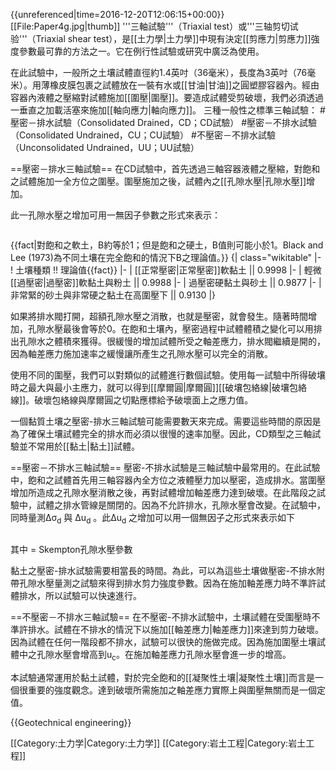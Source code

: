 {{unreferenced|time=2016-12-20T12:06:15+00:00}}
[[File:Paper4g.jpg|thumb]]
'''三軸試驗'''（Triaxial test）或'''三轴剪切试验'''（Triaxial shear test），是[[土力學|土力學]]中現有決定[[剪應力|剪應力]]強度參數最可靠的方法之一。它在例行性試驗或研究中廣泛為使用。

在此試驗中，一般所之土壤試體直徑約1.4英吋（36毫米），長度為3英吋（76毫米）。用薄橡皮膜包裹之試體放在一裝有水或[[甘油|甘油]]之圓塑膠容器內。經由容器內液體之壓縮對試體施加[[圍壓|圍壓]]。要造成試體受剪破壞，我們必須透過一垂直之加載活塞來施加[[軸向應力|軸向應力]]。
三種一般性之標準三軸試驗：
#壓密－排水試驗（Consolidated Drained，CD；CD試驗）
#壓密－不排水試驗（Consolidated Undrained，CU；CU試驗）
#不壓密－不排水試驗（Unconsolidated Undrained，UU；UU試驗）

==壓密－排水三軸試驗==
在CD試驗中，首先透過三軸容器液體之壓縮，對飽和之試體施加一全方位之圍壓。圍壓施加之後，試體內之[[孔隙水壓|孔隙水壓]]增加。

此一孔隙水壓之增加可用一無因子參數之形式來表示：

<math>B=\frac{u_c}{\sigma_3}</math>

{{fact|對飽和之軟土，B約等於1；但是飽和之硬土，B值則可能小於1。Black and Lee (1973)為不同土壤在完全飽和的情況下B之理論值。}}
{| class="wikitable"
|-
! 土壤種類 !! 理論值{{fact}}
|-
| [[正常壓密|正常壓密]]軟黏土 || 0.9998
|-
| 輕微[[過壓密|過壓密]]軟黏土與粉土 || 0.9988
|-
| 過壓密硬黏土與砂土 || 0.9877
|-
| 非常緊的砂土與非常硬之黏土在高圍壓下 || 0.9130
|}

如果將排水閥打開，超額孔隙水壓之消散，也就是壓密，就會發生。隨著時間增加，孔隙水壓最後會等於0。在飽和土壤內，壓密過程中試體體積之變化可以用排出孔隙水之體積來獲得。很緩慢的增加試體所受之軸差應力，排水閥繼續是開的，因為軸差應力施加速率之緩慢讓所產生之孔隙水壓可以完全的消散。

使用不同的圍壓，我們可以對類似的試體進行數個試驗。使用每一試驗中所得破壤時之最大與最小主應力，就可以得到[[摩爾圓|摩爾圓]][[破壤包絡線|破壤包絡線]]。破壞包絡線與摩爾圓之切點應標給予破壞面上之應力值。

一個黏質土壤之壓密-排水三軸試驗可能需要數天來完成。需要這些時間的原因是為了確保土壤試體完全的排水而必須以很慢的速率加壓。因此，CD類型之三軸試驗並不常用於[[黏土|黏土]]試體。

==壓密－不排水三軸試驗==
壓密-不排水試驗是三軸試驗中最常用的。在此試驗中，飽和之試體首先用三軸容器內全方位之液體壓力加以壓密，造成排水。當圍壓增加所造成之孔隙水壓消散之後，再對試體增加軸差應力達到破壞。在此階段之試驗中，試體之排水管線是關閉的。因為不允許排水，孔隙水壓會改變。在試驗中，同時量測Δσ<sub>d</sub> 與 Δu<sub>d</sub> 。此Δu<sub>d</sub> 之增加可以用一個無因子之形式來表示如下

<math> \overline{ A } = \frac{\Delta u_d}{\Delta \sigma_d} </math>

其中<math>\begin{smallmatrix}\overline{ A }\end{smallmatrix}</math> = Skempton孔隙水壓參數

黏土之壓密-排水試驗需要相當長的時間。為此，可以為這些土壤做壓密-不排水附帶孔隙水壓量測之試驗來得到排水剪力強度參數。因為在施加軸差應力時不準許試體排水，所以試驗可以快速進行。

==不壓密－不排水三軸試驗==
在不壓密-不排水試驗中，土壤試體在受圍壓時不準許排水。試體在不排水的情況下以施加[[軸差應力|軸差應力]]來達到剪力破壞。因為試體在任何一階段都不排水，試驗可以很快的施做完成。因為施加圍壓土壤試體中之孔隙水壓會增高到u<sub>c</sub>。在施加軸差應力孔隙水壓會進一步的增高。

本試驗通常運用於黏土試體，對於完全飽和的[[凝聚性土壤|凝聚性土壤]]而言是一個很重要的強度觀念。達到破壞所需施加之軸差應力實際上與圍壓無關而是一個定值。

{{Geotechnical engineering}}

[[Category:土力学|Category:土力学]]
[[Category:岩土工程|Category:岩土工程]]